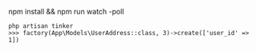 npm install && npm run watch -poll

```shell
php artisan tinker
>>> factory(App\Models\UserAddress::class, 3)->create(['user_id' => 1])
```

